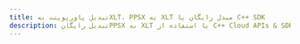 ---title: تبدیل پاورپوینت بهXLT، PPSX به XLT مبدل رایگان یا C++ SDKdescription: تبدیل رایگانPPSX به XLT با استفاده از C++ Cloud APIs & SDK. همچنین اسناد Microsoft PowerPoint را در Cloud ایجاد، ویرایش و رندر کنید.---